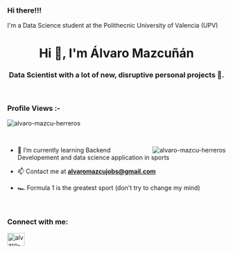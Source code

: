 ### Hi there!!!

I'm a Data Science student at the Polithecnic University of Valencia (UPV)

<h1 align="center">Hi 👋, I'm Álvaro Mazcuñán</h1>
<h3 align="center">Data Scientist with a lot of new, disruptive personal projects 🌟.</h3>

<br>

<p align="right"> <h3>Profile Views :-</h3> <img src="https://komarev.com/ghpvc/?username=alvaro-mazcu-herreros&label=Profile%20views&color=0e75b6&style=flat"
    alt="alvaro-mazcu-herreros" /> 
  </p>

<br>

<p><img align="right" src="https://i.gifer.com/7RS5.gif" alt="alvaro-mazcu-herreros" /></p>


- 🌱 I’m currently learning Backend Developement and data science application in sports

- 📫 Contact me at **alvaromazcujobs@gmail.com**

- 🏎 Formula 1 is the greatest sport (don't try to change my mind)

<br>

<h3 align="left">Connect with me:</h3>
<p align="left">
  <a href="https://linkedin.com/in/alvaro-mazcu-herreros" target="blank"><img align="center"
      src="https://raw.githubusercontent.com/rahuldkjain/github-profile-readme-generator/master/src/images/icons/Social/linked-in-alt.svg"
      alt="alvaro-mazcu-herreros" height="30" width="40" /></a>
</p>
<!--
<br>

<h3 align="left">Languages and Tools:</h3>
<p align="left"> <a href="https://www.mysql.com/" target="_blank" rel="noreferrer"> <img
      src="https://raw.githubusercontent.com/devicons/devicon/master/icons/mysql/mysql-original-wordmark.svg"
      alt="mysql" width="40" height="40" /> </a> <a href="https://pandas.pydata.org/" target="_blank" rel="noreferrer">
    <img
      src="https://raw.githubusercontent.com/devicons/devicon/2ae2a900d2f041da66e950e4d48052658d850630/icons/pandas/pandas-original.svg"
      alt="pandas" width="40" height="40" /> </a> <a href="https://www.photoshop.com/en" target="_blank"
    rel="noreferrer"> <img
      src="https://raw.githubusercontent.com/devicons/devicon/master/icons/photoshop/photoshop-line.svg" alt="photoshop"
      width="40" height="40" /> </a> <a href="https://www.python.org" target="_blank" rel="noreferrer"> <img
      src="https://raw.githubusercontent.com/devicons/devicon/master/icons/python/python-original.svg" alt="python"
      width="40" height="40" /> </a> </p>

<br>

<h3>Statistical Data :-</h3>
<p><img align="center"
    src="https://github-readme-stats.vercel.app/api/top-langs?username=adam-pw&show_icons=true&locale=en&layout=compact"
    alt="adam-pw" /></p>

<br>

<p>&nbsp;<img align="center" src="https://github-readme-stats.vercel.app/api?username=alvaro-mazcu-herreros&show_icons=true&locale=en"
    alt="alvaro-mazcu-herreros" /></p>

<br>

<p><img align="center" src="https://github-readme-streak-stats.herokuapp.com/?user=alvaro-mazcu-herreros&" alt="alvaro-mazcu-herreros" /></p>

<br>
<h3>Trophies :-</h3>
<p align="left"> <a href="https://github.com/ryo-ma/github-profile-trophy"><img
      src="https://github-profile-trophy.vercel.app/?username=alvaro-mazcu-herreros" alt="alvaro-mazcu-herreros" /></a> </p>

<p align="left"> <a href="https://twitter.com/" target="blank"><img
      src="https://img.shields.io/twitter/follow/?logo=twitter&style=for-the-badge" alt="" /></a> </p>
      
<!--
**alvaro-mazcu-herreros/alvaro-mazcu-herreros** is a ✨ _special_ ✨ repository because its `README.md` (this file) appears on your GitHub profile.

Here are some ideas to get you started:

- 🔭 I’m currently working on ...
- 🌱 I’m currently learning ...
- 👯 I’m looking to collaborate on ...
- 🤔 I’m looking for help with ...
- 💬 Ask me about ...
- 📫 How to reach me: ...
- 😄 Pronouns: ...
- ⚡ Fun fact: ...
-->
